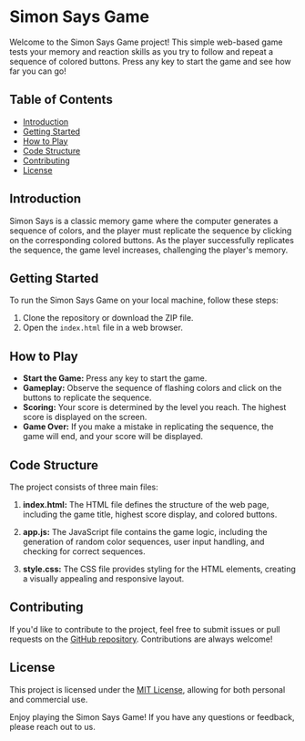 # Simon Says Game

Welcome to the Simon Says Game project! This simple web-based game tests your memory and reaction skills as you try to follow and repeat a sequence of colored buttons. Press any key to start the game and see how far you can go!

## Table of Contents
- [Introduction](#introduction)
- [Getting Started](#getting-started)
- [How to Play](#how-to-play)
- [Code Structure](#code-structure)
- [Contributing](#contributing)
- [License](#license)

## Introduction

Simon Says is a classic memory game where the computer generates a sequence of colors, and the player must replicate the sequence by clicking on the corresponding colored buttons. As the player successfully replicates the sequence, the game level increases, challenging the player's memory.

## Getting Started

To run the Simon Says Game on your local machine, follow these steps:

1. Clone the repository or download the ZIP file.
2. Open the `index.html` file in a web browser.

## How to Play

- **Start the Game:** Press any key to start the game.
- **Gameplay:** Observe the sequence of flashing colors and click on the buttons to replicate the sequence.
- **Scoring:** Your score is determined by the level you reach. The highest score is displayed on the screen.
- **Game Over:** If you make a mistake in replicating the sequence, the game will end, and your score will be displayed.

## Code Structure

The project consists of three main files:

1. **index.html:** The HTML file defines the structure of the web page, including the game title, highest score display, and colored buttons.

2. **app.js:** The JavaScript file contains the game logic, including the generation of random color sequences, user input handling, and checking for correct sequences.

3. **style.css:** The CSS file provides styling for the HTML elements, creating a visually appealing and responsive layout.

## Contributing

If you'd like to contribute to the project, feel free to submit issues or pull requests on the [GitHub repository](https://github.com/your-username/simon-says-game). Contributions are always welcome!

## License

This project is licensed under the [MIT License](LICENSE), allowing for both personal and commercial use.

Enjoy playing the Simon Says Game! If you have any questions or feedback, please reach out to us.